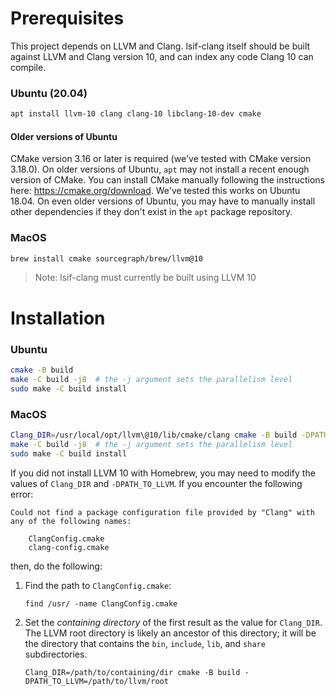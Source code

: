 # Prerequisites

This project depends on LLVM and Clang. lsif-clang itself should be built against LLVM and Clang version 10, and can index any code Clang 10 can compile.

### Ubuntu (20.04)

```sh
apt install llvm-10 clang clang-10 libclang-10-dev cmake
```

#### Older versions of Ubuntu

CMake version 3.16 or later is required (we've tested with CMake version 3.18.0). On older versions
of Ubuntu, `apt` may not install a recent enough version of CMake. You can install CMake manually
following the instructions here: https://cmake.org/download. We've tested this works on Ubuntu
18.04. On even older versions of Ubuntu, you may have to manually install other dependencies if they
don't exist in the `apt` package repository.

### MacOS

```sh
brew install cmake sourcegraph/brew/llvm@10
```

> Note: lsif-clang must currently be built using LLVM 10

# Installation

### Ubuntu

```sh
cmake -B build
make -C build -j8  # the -j argument sets the parallelism level
sudo make -C build install
```

### MacOS

```sh
Clang_DIR=/usr/local/opt/llvm\@10/lib/cmake/clang cmake -B build -DPATH_TO_LLVM=/usr/local/opt/llvm\@10
make -C build -j8  # the -j argument sets the parallelism level
sudo make -C build install
```

If you did not install LLVM 10 with Homebrew, you may need to modify the values of `Clang_DIR` and
`-DPATH_TO_LLVM`. If you encounter the following error:

```
Could not find a package configuration file provided by "Clang" with any of the following names:

	ClangConfig.cmake
	clang-config.cmake
```

then, do the following:

1. Find the path to `ClangConfig.cmake`:

   ```
   find /usr/ -name ClangConfig.cmake
   ```

1. Set the *containing directory* of the first result as the value for `Clang_DIR`. The LLVM root
   directory is likely an ancestor of this directory; it will be the directory that contains the
   `bin`, `include`, `lib`, and `share` subdirectories.

   ```
   Clang_DIR=/path/to/containing/dir cmake -B build -DPATH_TO_LLVM=/path/to/llvm/root
   ```
